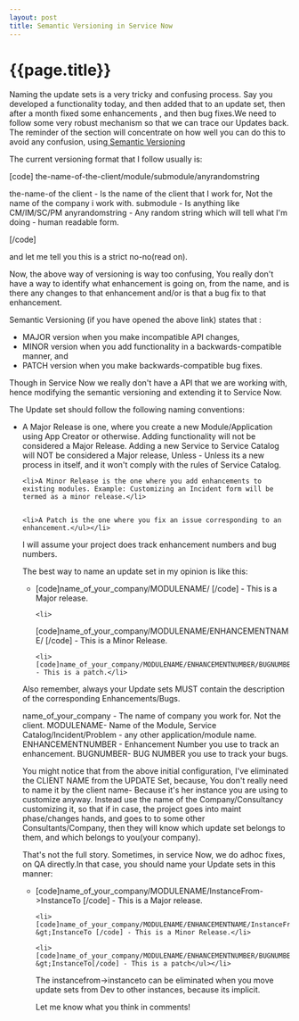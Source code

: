 ```yaml
---
layout: post
title: Semantic Versioning in Service Now
--- 
```




 {{page.title}}
======================================================




Naming the update sets is a very tricky and confusing process. Say you developed a functionality today, and then added that to an update set, then after a month fixed some enhancements , and then bug fixes.We need to follow some very robust mechanism so that we can trace our Updates back. The reminder of the section will concentrate on how well you can do this to avoid any confusion, using<a href="http://semver.org/"> Semantic Versioning</a>

The current versioning format that I follow usually is:

[code] the-name-of-the-client/module/submodule/anyrandomstring 


the-name-of the client - Is the name of the client that I work for, Not the name of the company i work with.
submodule - Is anything like CM/IM/SC/PM
anyrandomstring - Any random string which will tell what I'm doing - human readable form.

[/code]

and let me tell you this is a strict no-no(read on).

Now, the above way of versioning is way too confusing, You really don't have a way to identify what enhancement is going on, from the name, and is there any changes to that enhancement and/or is that a bug fix to that enhancement.

Semantic Versioning (if you have opened the above link) states that :
<ul>
<li>MAJOR version when you make incompatible API changes,</li>
<li>MINOR version when you add functionality in a backwards-compatible manner, and</li>
<li>PATCH version when you make backwards-compatible bug fixes.</li>
</ul>

Though in Service Now we really don't have a API that we are working with, hence modifying the semantic versioning and extending it to Service Now.

The Update set should follow the following naming conventions:

<ul>
	<li>A Major Release is one, where you create a new Module/Application using App Creator or otherwise. Adding functionality will not be considered a Major Release. Adding a new Service to Service Catalog will NOT be considered a Major release, Unless - Unless its a new process in itself, and it won't comply with the rules of Service Catalog.</li>


	<li>A Minor Release is the one where you add enhancements to existing modules. Example: Customizing an Incident form will be termed as a minor release.</li>


	<li>A Patch is the one where you fix an issue corresponding to an enhancement.</ul></li>





I will assume your project does track enhancement numbers and bug numbers. 

The best way to name an update set in my opinion  is like this:

<ul>
	<li>[code]name_of_your_company/MODULENAME/ [/code] - This is a Major release.</li>

	<li>
[code]name_of_your_company/MODULENAME/ENHANCEMENTNAME/ [/code] - This is a Minor Release.
</li>


	<li>[code]name_of_your_company/MODULENAME/ENHANCEMENTNUMBER/BUGNUMBER[/code] - This is a patch.</li>

</ul>


Also remember, always your Update sets MUST contain the description of the corresponding Enhancements/Bugs.

name_of_your_company - The name of company you work for. Not the client.
MODULENAME- Name of the Module, Service Catalog/Incident/Problem - any other application/module name.
ENHANCEMENTNUMBER - Enhancement Number you use to track an enhancement.
BUGNUMBER- BUG NUMBER you use to track your bugs.

You might notice that from the above initial configuration, I've eliminated the CLIENT NAME from the UPDATE Set, because, You don't really need to name it by the client name- Because it's her instance you are using to customize anyway. Instead use the name of the Company/Consultancy customizing it, so that if in case, the project goes into maint phase/changes hands, and goes to to some other Consultants/Company, then they will know which update set belongs to them, and which belongs to you(your company).


That's not the full story. Sometimes, in service Now, we do adhoc fixes, on QA directly.In that case, you should name your Update sets in this manner:

<ul>
	<li>[code]name_of_your_company/MODULENAME/InstanceFrom-&gt;InstanceTo [/code] - This is a Major release.</li>

	<li>[code]name_of_your_company/MODULENAME/ENHANCEMENTNAME/InstanceFrom-&gt;InstanceTo [/code] - This is a Minor Release.</li>

	<li>[code]name_of_your_company/MODULENAME/ENHANCEMENTNUMBER/BUGNUMBER/InstanceFrom-&gt;InstanceTo[/code] - This is a patch</ul></li>





The instancefrom->instanceto can be eliminated when you move update sets from Dev to other instances, because its implicit.


Let me know what you think in comments!

 